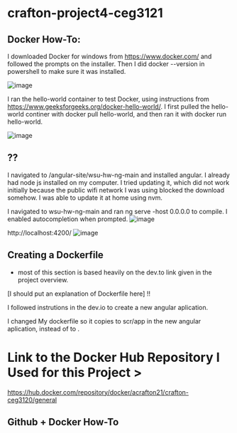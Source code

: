 # crafton-project4-ceg3121


## Docker How-To:

I downloaded Docker for windows from https://www.docker.com/ and followed the prompts on the installer. Then I did docker --version in powershell to make sure it was installed.
  
![image](https://github.com/user-attachments/assets/410dd96c-bde8-4160-acc7-9dea1256ab6a)

      
I ran the hello-world container to test Docker, using instructions from https://www.geeksforgeeks.org/docker-hello-world/.
I first pulled the hello-world continer with docker pull hello-world, and then ran it with docker run hello-world. 
  
![image](https://github.com/user-attachments/assets/1fbf9e40-40b8-4f0f-9fba-f600ffece131)


## ??
I navigated to /angular-site/wsu-hw-ng-main and installed angular. 
I already had node js installed on my computer. I tried updating it, which did not work initially because the public wifi network I was using blocked the download somehow. I was able to update it at home using nvm. 


I navigated to wsu-hw-ng-main and ran ng serve -host 0.0.0.0 to compile. 
I enabled autocompletion when prompted.
![image](https://github.com/user-attachments/assets/2fb7a683-7e9b-4e15-8fe0-12ccb068e881)

http://localhost:4200/
![image](https://github.com/user-attachments/assets/84671484-acba-47ad-bc07-4ec936c4a49a)


## Creating a Dockerfile
- most of this section is based heavily on the dev.to link given in the project overview.

[I should put an explanation of Dockerfile here] !! 

I followed instrutions in the dev.io to create a new angular aplication. 

I changed My dockerfile so it copies to scr/app in the new angular aplication, instead of to .






# Link to the Docker Hub Repository I Used for this Project > 
  https://hub.docker.com/repository/docker/acrafton21/crafton-ceg3120/general

## Github + Docker How-To





  
